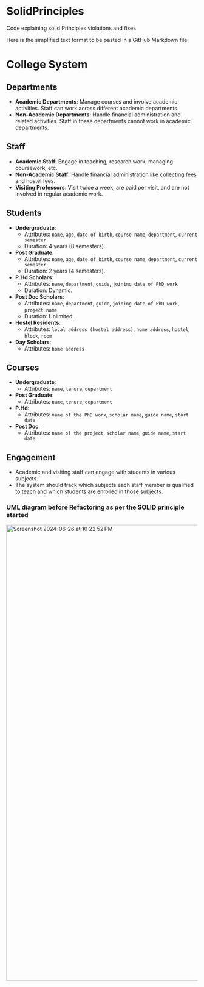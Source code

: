 # SolidPrinciples
 Code explaining solid Principles violations and fixes

Here is the simplified text format to be pasted in a GitHub Markdown file:


# College System

## Departments
- **Academic Departments**: Manage courses and involve academic activities. Staff can work across different academic departments.
- **Non-Academic Departments**: Handle financial administration and related activities. Staff in these departments cannot work in academic departments.

## Staff
- **Academic Staff**: Engage in teaching, research work, managing coursework, etc.
- **Non-Academic Staff**: Handle financial administration like collecting fees and hostel fees.
- **Visiting Professors**: Visit twice a week, are paid per visit, and are not involved in regular academic work.

## Students
- **Undergraduate**:
  - Attributes: `name`, `age`, `date of birth`, `course name`, `department`, `current semester`
  - Duration: 4 years (8 semesters).
- **Post Graduate**:
  - Attributes: `name`, `age`, `date of birth`, `course name`, `department`, `current semester`
  - Duration: 2 years (4 semesters).
- **P.Hd Scholars**:
  - Attributes: `name`, `department`, `guide`, `joining date of PhD work`
  - Duration: Dynamic.
- **Post Doc Scholars**:
  - Attributes: `name`, `department`, `guide`, `joining date of PhD work`, `project name`
  - Duration: Unlimited.
- **Hostel Residents**:
  - Attributes: `local address (hostel address)`, `home address`, `hostel`, `block`, `room`
- **Day Scholars**:
  - Attributes: `home address`

## Courses
- **Undergraduate**:
  - Attributes: `name`, `tenure`, `department`
- **Post Graduate**:
  - Attributes: `name`, `tenure`, `department`
- **P.Hd**:
  - Attributes: `name of the PhD work`, `scholar name`, `guide name`, `start date`
- **Post Doc**:
  - Attributes: `name of the project`, `scholar name`, `guide name`, `start date`

## Engagement
- Academic and visiting staff can engage with students in various subjects.
- The system should track which subjects each staff member is qualified to teach and which students are enrolled in those subjects.

### UML diagram before Refactoring as per the SOLID principle started

<img width="1197" alt="Screenshot 2024-06-26 at 10 22 52 PM" src="https://github.com/AnilDeshpande/SolidPrinciples/assets/7361268/a3ac6e0c-8734-4495-8202-55b0cd77e685">


